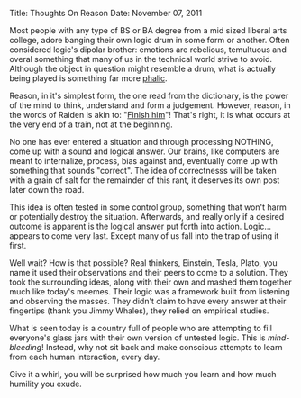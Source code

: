Title: Thoughts On Reason
Date: November 07, 2011

Most people with any type of BS or BA degree from a mid sized liberal arts
college, adore banging their own logic drum in some form or another. Often
considered logic's dipolar brother: emotions are rebelious, temultuous and
overal something that many of us in the technical world strive to avoid.
Although the object in question might resemble a drum, what is actually being
played is something far more [phalic](http://youtu.be/-JFfN5pKzFU). 

Reason, in it's simplest form, the one read from the dictionary, is the power
of the mind to think, understand and form a judgement. However, reason, in the
words of Raiden is akin to: "[Finish
him](http://www.youtube.com/watch?v=OJeQ6ZKPxyw)"! That's right, it is what
occurs at the very end of a train, not at the beginning.

No one has ever entered a situation and through processing NOTHING, come up
with a sound and logical answer. Our brains, like computers are meant to
internalize, process, bias against and, eventually come up with something that
sounds "correct". The idea of correctnesss will be taken with a grain of salt
for the remainder of this rant, it deserves its own post later down the road.

This idea is often tested in some control group, something that won't harm or
potentially destroy the situation. Afterwards, and really only if a desired
outcome is apparent is the logical answer put forth into action. Logic…appears
to come very last. Except many of us fall into the trap of using it first.

Well wait? How is that possible? Real thinkers, Einstein, Tesla, Plato, you
name it used their observations and their peers to come to a solution. They
took the surrounding ideas, along with their own and mashed them together much
like today's meemes. Their logic was a framework built from listening and
observing the masses. They didn't claim to have every answer at their
fingertips (thank you Jimmy Whales), they relied on empirical studies.

What is seen today is a country full of people who are attempting to fill
everyone's glass jars with their own version of untested logic. This is
_mind-bleeding_! Instead, why not sit back and make conscious attempts to learn
from each human interaction, every day.

Give it a whirl, you will be surprised how much you learn and how much humility
you exude.
